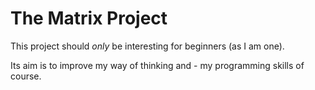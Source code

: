 # The Matrix Project #

This project should _only_ be interesting for beginners (as I am one).

Its aim is to improve my way of thinking and - my programming skills of course.